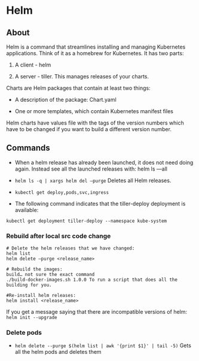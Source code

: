 # Helm

## About

Helm is a command that streamlines installing and managing Kubernetes applications. Think of it as a homebrew for Kubernetes. It has two parts:

1. A client - helm

2. A server - tiller. This manages releases of your charts.

Charts are Helm packages that contain at least two things:

* A description of the package: Chart.yaml

* One or more templates, which contain Kubernetes manifest files


Helm charts have values file with the tags of the version numbers which have to be changed if you want to build a different version number.

## Commands

* When a helm release has already been launched, it does not need doing again. Instead see all the launched releases with:
  helm ls —all

* `helm ls -q | xargs helm del —purge`
  Deletes all Helm releases.

* `kubectl get deploy,pods,svc,ingress`


* The following command indicates that the tiller-deploy deployment is available:

```bahrc
kubectl get deployment tiller-deploy --namespace kube-system
```

### Rebuild after local src code change

```
# Delete the helm releases that we have changed:
helm list
helm delete —purge <release_name>

# Rebuild the images:
build… not sure the exact command
./build-docker-images.sh 1.0.0 To run a script that does all the building for you.

#Re-install helm releases:
helm install <release_name>
```

If you get a message saying that there are incompatible versions of helm:
`helm init --upgrade`

### Delete pods

* `helm delete --purge $(helm list | awk '{print $1}' | tail -5)`
  Gets all the helm pods and deletes them
